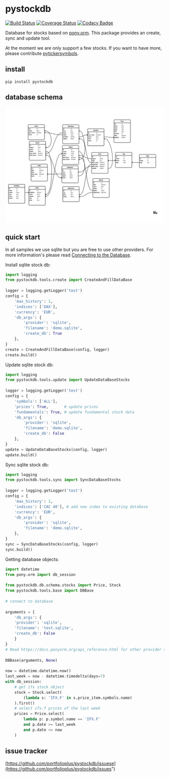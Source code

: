 # pystockdb

[![Build Status](https://travis-ci.org/portfolioplus/pystockdb.svg?branch=master)](https://travis-ci.org/portfolioplus/pystockdb)
[![Coverage Status](https://coveralls.io/repos/github/portfolioplus/pystockdb/badge.svg?branch=master)](https://coveralls.io/github/portfolioplus/pystockdb?branch=master)
[![Codacy Badge](https://api.codacy.com/project/badge/Grade/07e6231a5a8c415a9f27736e02a286da)](https://www.codacy.com/app/SlashGordon/pystockdb?utm_source=github.com&amp;utm_medium=referral&amp;utm_content=portfolioplus/pystockdb&amp;utm_campaign=Badge_Grade)

Database for stocks based on [pony.orm](https://github.com/ponyorm/pony).
This package provides an create, sync and update tool.

At the moment we are only support a few stocks.
If you want to have more, please contribute [pytickersymbols](https://github.com/portfolioplus/pytickersymbols).

## install

```shell
pip install pystockdb
```

## database schema

![StockDB Schema]( StockDB.png)

## quick start

In all samples we use sqlite but you are free to use other providers.
For more information's please read [Connecting to the Database](https://docs.ponyorm.org/database.html).

Install sqlite stock db:

```python
import logging
from pystockdb.tools.create import CreateAndFillDataBase

logger = logging.getLogger('test')
config = {
    'max_history': 1,
    'indices': ['DAX'],
    'currency': 'EUR',
    'db_args': {
        'provider': 'sqlite',
        'filename': 'demo.sqlite',
        'create_db': True
    },
}
create = CreateAndFillDataBase(config, logger)
create.build()
```

Update sqlite stock db:

```python
import logging
from pystockdb.tools.update import UpdateDataBaseStocks

logger = logging.getLogger('test')
config = {
    'symbols': ['ALL'],
    'prices': True,       # update prices
    'fundamentals': True, # update fundamental stock data
    'db_args': {
        'provider': 'sqlite',
        'filename': 'demo.sqlite',
        'create_db': False
    },
}
update = UpdateDataBaseStocks(config, logger)
update.build()
```

Sync sqlite stock db:

```python
import logging
from pystockdb.tools.sync import SyncDataBaseStocks

logger = logging.getLogger('test')
config = {
    'max_history': 1,
    'indices': ['CAC 40'], # add new index to existing database
    'currency': 'EUR',
    'db_args': {
        'provider': 'sqlite',
        'filename': 'demo.sqlite',
    },
}
sync = SyncDataBaseStocks(config, logger)
sync.build()
```

Getting database objects:

```python
import datetime
from pony.orm import db_session

from pystockdb.db.schema.stocks import Price, Stock
from pystockdb.tools.base import DBBase

# connect to database

arguments = {
    'db_args': {
    'provider': 'sqlite',
    'filename': 'test.sqlite',
    'create_db': False
    }
}
# Read https://docs.ponyorm.org/api_reference.html for other provider settings

DBBase(arguments, None)

now = datetime.datetime.now()
last_week = now - datetime.timedelta(days=7)
with db_session:
    # get ifx stock object
    stock = Stock.select(
        (lambda s: 'IFX.F' in s.price_item.symbols.name)
    ).first()
    # select ifx.f prices of the last week
    prices = Price.select(
        lambda p: p.symbol.name == 'IFX.F'
        and p.date >= last_week
        and p.date <= now
    )

```

## issue tracker

[https://github.com/portfolioplus/pystockdb/issuese](https://github.com/portfolioplus/pystockdb/issues")
